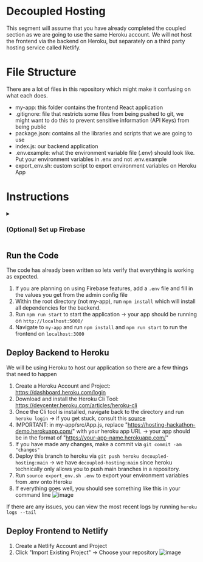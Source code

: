 #  Decoupled Hosting

This segment will assume that you have already completed the coupled section as we are going to use the same Heroku account. We will not host the frontend via the backend on Heroku, but separately on a third party hosting service called Netlify. 

# File Structure
There are a lot of files in this repository which might make it confusing on what each does.
- my-app: this folder contains the frontend React application 
- .gitignore: file that restricts some files from being pushed to git, we might want to do this to prevent sensitive information (API Keys) from being public
- package.json: contains all the libraries and scripts that we are going to use
- index.js: our backend application
- .env.example: what the environment variable file (.env) should look like. Put your environment variables in .env and not .env.example
- export_env.sh: custom script to export environment variables on Heroku App

# Instructions
<details>
  <summary> <h3> (Optional) Set up Firebase </h3> </summary>
This project includes a simple Firebase-hosted database (Firestore) which should be configured before starting the code. Additionally, it will also be referenced in a future section where we talk about configuring environment variables in Heroku.

Note: if you do not want to enable firebase, you don't have to. Just comment out the following section
<img width="680" alt="image" src="https://user-images.githubusercontent.com/39445369/164337721-f57372d9-1047-41da-b9ef-b0f5ce746c39.png">

1. Create a Firebase account by navigating towards https://firebase.google.com/
2. Create a new project (Google Analytics are optional)
3. Create a Service Account where you will get AdminSDK Information (Click "Generate new private key")
![image](https://user-images.githubusercontent.com/39445369/164480393-371ffc83-9892-4a6e-bd2e-2ed43f1c63a6.png)
4. Navigate towards Cloud Firestore and create a new Firestore with an initial collection of "user" and initial document "jonathan" (This is because the API we wrote queries for this :) )
![image](https://user-images.githubusercontent.com/39445369/164481048-2cf130c3-f630-45c5-aaab-3ba334bf9176.png)
5. Inside your repository, add the variables you got in STEP 3 for the private key into a `.env` file. An example of the file is in `.env.example`
</details>

## Run the Code
The code has already been written so lets verify that everything is working as expected.

1. If you are planning on using Firebase features, add a `.env` file and fill in the values you get from the admin config file
2. Within the root directory (not my-app), run `npm install` which will install all dependencies for the backend.
3. Run `npm run start` to start the application -> your app should be running on `http://localhost:5000/`
4. Navigate to `my-app` and run `npm install` and `npm run start` to run the frontend on `localhost:3000`

## Deploy Backend to Heroku

We will be using Heroku to host our application so there are a few things that need to happen
  
1. Create a Heroku Account and Project: https://dashboard.heroku.com/login
2. Download and install the Heroku Cli Tool: https://devcenter.heroku.com/articles/heroku-cli
3. Once the Cli tool is installed, navigate back to the directory and run `heroku login` -> if you get stuck, consult this [source](https://devcenter.heroku.com/articles/heroku-cli#:~:text=with%20these%20instructions.-,Get%20Started%20with%20the%20Heroku%20CLI,-After%20you%20install)
4. IMPORTANT: in my-app/src/App.js, replace "https://hosting-hackathon-demo.herokuapp.com/" with your heroku app URL -> your app should be in the format of "https://your-app-name.herokuapp.com/"
5. If you have made any changes, make a commit via `git commit -am "changes"`
6. Deploy this branch to heroku via `git push heroku decoupled-hosting:main` -> we have `decoupled-hosting:main` since heroku technically only allows you to push main branches in a repository.
7. Run `source export_env.sh .env` to export your environment variables from .env onto Heroku
8. If everything goes well, you should see something like this in your command line
![image](https://user-images.githubusercontent.com/39445369/164490214-06254a45-fbba-4188-bc80-8745513e859e.png)

If there are any issues, you can view the most recent logs by running `heroku logs --tail`


## Deploy Frontend to Netlify

1. Create a Netlify Account and Project
2. Click "Import Existing Project" -> Choose your repository
![image](https://user-images.githubusercontent.com/39445369/164546877-570126ae-b10a-49da-9759-5159bc715452.png)



